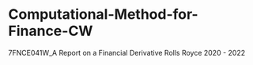 # Computational-Method-for-Finance-CW
7FNCE041W_A Report on a Financial Derivative Rolls Royce 2020 - 2022
